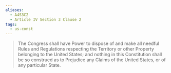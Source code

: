 ```yaml
---
aliases:
  - A4S3C2
  - Article IV Section 3 Clause 2
tags:
  - us-const
---
```

> The Congress shall have Power to dispose of and make all needful Rules and Regulations respecting the Territory or other Property belonging to the United States; and nothing in this Constitution shall be so construed as to Prejudice any Claims of the United States, or of any particular State.

